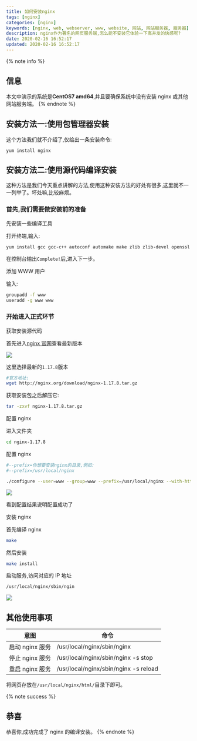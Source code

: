 ```yaml
---
title: 如何安装nginx
tags: [nginx]
categories: [nginx]
keywords: [nginx, web, webserver, www, website, 网站, 网站服务器, 服务器]
description: nginx作为著名的网页服务端,怎么能不安装它体验一下高并发的快感呢?
date: 2020-02-16 16:52:17
updated: 2020-02-16 16:52:17
---
```


{% note info %}

## 信息

本文中演示的系统是**CentOS7 amd64**,并且要确保系统中没有安装 nginx 或其他网站服务端。
{% endnote %}

## 安装方法一:使用包管理器安装

这个方法我们就不介绍了,仅给出一条安装命令:

```
yum install nginx
```

## 安装方法二:使用源代码编译安装

这种方法是我们今天重点讲解的方法,使用这种安装方法的好处有很多,这里就不一一列举了。坏处嘛,比较麻烦。

### 首先,我们需要做安装前的准备

先安装一些编译工具

打开终端,输入:

```bash
yum install gcc gcc-c++ autoconf automake make zlib zlib-devel openssl openssl-devel pcre pcre-devel
```

在控制台输出`Complete!`后,进入下一步。

添加 WWW 用户

输入:

```bash
groupadd -f www
useradd -g www www
```

### 开始进入正式环节

获取安装源代码

首先进入[nginx 官网](http://nginx.org/en/download.html)查看最新版本

![](https://cdn-bmyjacks-io.oss-accelerate.aliyuncs.com/img/20200309175844.png?x-oss-process=style/img)

这里选择最新的`1.17.8`版本

```bash
#官方地址:
wget http://nginx.org/download/nginx-1.17.8.tar.gz
```

获取安装包之后解压它:

```bash
tar -zxvf nginx-1.17.8.tar.gz
```

配置 nginx

进入文件夹

```bash
cd nginx-1.17.8
```

配置 nginx

```bash
#--prefix=你想要安装nginx的目录,例如:
#--prefix=/usr/local/nginx

./configure --user=www --group=www --prefix=/usr/local/nginx --with-http_stub_status_module --with-http_ssl_module --with-stream --with-http_gzip_static_module --with-http_sub_module
```

![](https://cdn-bmyjacks-io.oss-accelerate.aliyuncs.com/img/20200309175912.png?x-oss-process=style/img)

看到配置结果说明配置成功了

安装 nginx

首先编译 nginx

```bash
make
```

然后安装

```bash
make install

```

启动服务,访问对应的 IP 地址

```bash
/usr/local/nginx/sbin/ngin
```

![](https://cdn-bmyjacks-io.oss-accelerate.aliyuncs.com/img/20200309175943.png?x-oss-process=style/img)

## 其他使用事项

| 意图            | 命令                                  |
| --------------- | ------------------------------------- |
| 启动 nginx 服务 | /usr/local/nginx/sbin/nginx           |
| 停止 nginx 服务 | /usr/local/nginx/sbin/nginx -s stop   |
| 重启 nginx 服务 | /usr/local/nginx/sbin/nginx -s reload |

将网页存放在`/usr/local/nginx/html/`目录下即可。

{% note success %}

## 恭喜

恭喜你,成功完成了 nginx 的编译安装。
{% endnote %}
